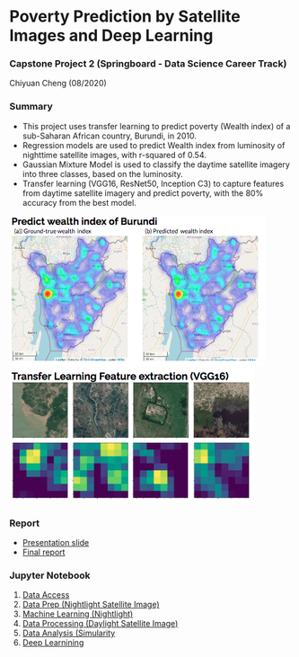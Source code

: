 # Poverty Prediction by Satellite Images and Deep Learning
### Capstone Project 2 (Springboard - Data Science Career Track)
Chiyuan Cheng (08/2020)

### Summary
- This project uses transfer learning to predict poverty (Wealth index) of a sub-Saharan African country, Burundi, in 2010. 
- Regression models are used to predict Wealth index from luminosity of nighttime satellite images, with r-squared of 0.54.
- Gaussian Mixture Model is used to classify the daytime satellite imagery into three classes, based on the luminosity.
- Transfer learning (VGG16, ResNet50, Inception C3) to capture features from daytime satellite imagery and predict poverty, with the 80% accuracy from the best model.

![image-1](/figures/Fig-1.png) ![image-2](/figures/Fig-2.png)

### Report
- [Presentation slide](https://docs.google.com/presentation/d/1034MHY-BIa1MYBNChkOpl3GlVxD0ZtwbV8zoKQwSotI/edit?usp=sharing)
- [Final report](https://drive.google.com/file/d/1ZdsWbX4VsiD6wMjic_lAjuNo_9WTPhTL/view?usp=sharing)


### Jupyter Notebook
1) [Data Access](https://nbviewer.jupyter.org/github/cyuancheng/Predicting_Poverty/blob/master/01_DHS_prep.ipynb)
2) [Data Prep (Nightlight Satellite Image)](https://nbviewer.jupyter.org/github/cyuancheng/Predicting_Poverty/blob/master/02_Satellite_Image_Prep.ipynb)
3) [Machine Learning (Nightlight)](https://nbviewer.jupyter.org/github/cyuancheng/Predicting_Poverty/blob/master/03_Satellite_Image_nighttime_ML.ipynb)
4) [Data Processing (Daylight Satellite Image)](https://nbviewer.jupyter.org/github/cyuancheng/Predicting_Poverty/blob/master/04_Satellite_Image_process.ipynb)
5) [Data Analysis (Simularity](https://github.com/cyuancheng/Predicting_Poverty/blob/master/05_Satellite_Image_similarity.ipynb)
6) [Deep Learnining](https://github.com/cyuancheng/Predicting_Poverty/blob/master/06_Satellite_Image_TL.ipynb)


